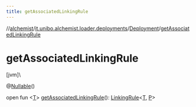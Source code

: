 ```yaml
---
title: getAssociatedLinkingRule
---
```

//[alchemist](../../../index.html)/[it.unibo.alchemist.loader.deployments](../index.html)/[Deployment](index.html)/[getAssociatedLinkingRule](get-associated-linking-rule.html)



# getAssociatedLinkingRule



[jvm]\




@[Nullable](https://docs.oracle.com/javase/8/docs/api/javax/annotation/Nullable.html)()



open fun <[T](get-associated-linking-rule.html)> [getAssociatedLinkingRule](get-associated-linking-rule.html)(): [LinkingRule](../../it.unibo.alchemist.model.interfaces/-linking-rule/index.html)<[T](https://docs.oracle.com/javase/8/docs/api/java/lang/Iterable.html), [P](../../it.unibo.alchemist.loader.shapes/-rectangle/index.html)>





